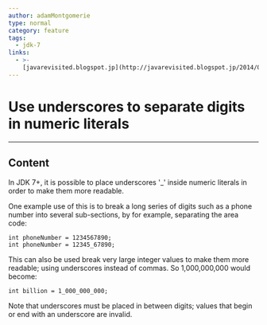 ```yaml
---
author: adamMontgomerie
type: normal
category: feature
tags:
  - jdk-7
links:
  - >-
    [javarevisited.blogspot.jp](http://javarevisited.blogspot.jp/2014/04/10-jdk-7-features-to-revisit-before-you.html){website}
---
```


# Use underscores to separate digits in numeric literals


---

## Content

In JDK 7+, it is possible to place underscores '_' inside numeric literals in order to make them more readable.

One example use of this is to break a long series of digits such as a phone number into several sub-sections, by for example, separating the area code:

```plain-text
int phoneNumber = 1234567890;
int phoneNumber = 12345_67890;
```

This can also be used break very large integer values to make them more readable; using underscores instead of commas. So 1,000,000,000 would become:

```plain-text
int billion = 1_000_000_000;
```

Note that underscores must be placed in between digits; values that begin or end with an underscore are invalid.
 
